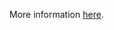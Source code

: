 More information [here](https://docs.prismacloud.io/en/enterprise-edition/policy-reference/aws-policies/aws-networking-policies/bc-aws-380).
